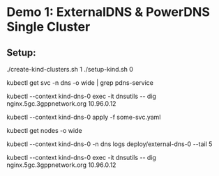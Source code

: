 # Demo 1: ExternalDNS & PowerDNS Single Cluster

## Setup:

./create-kind-clusters.sh 1
./setup-kind.sh 0

kubectl get svc -n dns -o wide | grep pdns-service

kubectl --context kind-dns-0 exec -it dnsutils -- dig nginx.5gc.3gppnetwork.org 10.96.0.12

kubectl --context kind-dns-0 apply -f some-svc.yaml

kubectl get nodes -o wide

kubectl --context kind-dns-0 -n dns logs deploy/external-dns-0 --tail 5

kubectl --context kind-dns-0 exec -it dnsutils -- dig nginx.5gc.3gppnetwork.org 10.96.0.12
